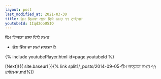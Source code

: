 ```yaml
---
layout: post
last_modified_at: 2021-03-30
title: ਓਮ ਵਿਜਯਾ ਕਲਾ ਵਿਧੇ ਨਮਹ ੧੧ ਟਾਇਮਸ
youtubeId: 1Iqd2ooU5IQ
---
```

 
 
 ਓਮ ਵਿਜਯਾ ਕਲਾ ਵਿਧੇ ਨਮਹ  
 
 -  ਕੌਣ ਜਿੱਤ ਦਾ ਸਮਾਂ ਜਾਣਦਾ ਹੈ 
 
  
 
  
 
 
 
 
 
 


{% include youtubePlayer.html id=page.youtubeId %}
 
[Next]({{ site.baseurl }}{% link  split1/_posts/2014-09-05-ਓਮ ਜਾਨ੍ਯ੍ਯ ਨਮਹ ੧੧ ਟਾਇਮਸ.md%})
 
